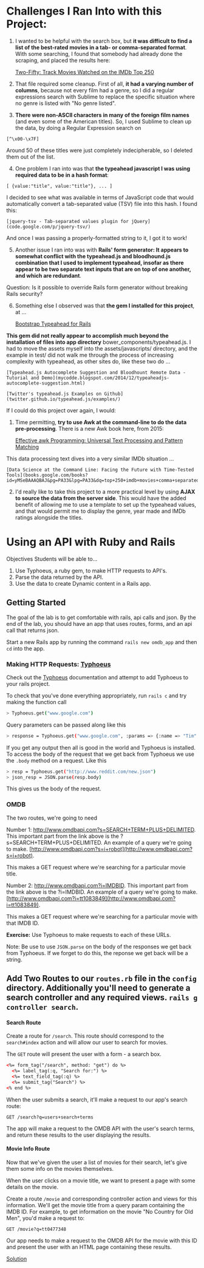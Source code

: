 # Challenges I Ran Into with this Project:

1.  I wanted to be helpful with the search box, but **it was difficult to find a list of the best-rated movies in a tab- or comma-separated format**.  With some searching, I found that somebody had already done the scraping, and placed the results here: 

    [Two-Fifty: Track Movies Watched on the IMDb Top 250](code.google.com/p/two-fifty/source/browse/trunk/imdb-10000.csv)

2.  That file required some cleanup.  First of all, **it had a varying number of columns**, because not every film had a genre, so I did a regular expressions search with Sublime to replace the specific situation where no genre is listed with "No genre listed".

3.  **There were non-ASCII characters in many of the foreign film names** (and even some of the American titles).  So, I used Sublime to clean up the data, by doing a Regular Expression search on

```
[^\x00-\x7F]
```

Around 50 of these titles were just completely indecipherable, so I deleted them out of the list.

4.  One problem I ran into was that **the typeahead javascript I was using required data to be in a hash format**:

```
[ {value:"title", value:"title"}, ... ]
```

I decided to see what was available in terms of JavaScript code that would automatically convert a tab-separated value (TSV) file into this hash.  I found this:

    [jquery-tsv - Tab-separated values plugin for jQuery](code.google.com/p/jquery-tsv/)

And once I was passing a properly-formatted string to it, I got it to work!

5.  Another issue I ran into was with **Rails' form generator: It appears to somewhat conflict with the typeahead.js and bloodhound.js combination that I used to implement typeahead, insofar as there appear to be two separate text inputs that are on top of one another, and which are redundant**.

Question: Is it possible to override Rails form generator without breaking Rails security?

6.  Something else I observed was that **the gem I installed for this project**, at ...

    [Bootstrap Typeahead for Rails](github.com/Nerian/bootstrap-typeahead-rails)

**This gem did not really appear to accomplish much beyond the installation of files into app directory** bower_components/typeahead.js.  I had to move the assets myself into the assets/javascripts/ directory, and the example in test/ did not walk me through the process of increasing complexity with typeahead, as other sites do, like these two do ...

    [Typeahead.js Autocomplete Suggestion and Bloodhount Remote Data - Tutorial and Demo](mycodde.blogspot.com/2014/12/typeaheadjs-autocomplete-suggestion.html)

    [Twitter's typeahead.js Examples on Github](twitter.github.io/typeahead.js/examples/)

If I could do this project over again, I would:

1.  Time permitting, **try to use Awk at the command-line to do the data pre-processing**.  There is a new Awk book here, from 2015:

    [Effective awk Programming: Universal Text Processing and Pattern Matching](www.amazon.com/Effective-awk-Programming-Universal-Processing/dp/1491904615/ref=pd_sim_b_7?ie=UTF8&refRID=0GWFY4MZXTD8ZNY49CB1)

This data processing text dives into a very similar IMDb situation ...

    [Data Science at the Command Line: Facing the Future with Time-Tested Tools](books.google.com/books?id=yMSeBAAAQBAJ&pg=PA33&lpg=PA33&dq=top+250+imdb+movies+comma+separated+values&source=bl&ots=2PtuzvT83u&sig=FxcHSSK1hvgcSRrICY7wT04bu7w&hl=en&sa=X&ei=q0tGVZewEI3VoASNnICgDQ&ved=0CDgQ6AEwBA#v=onepage&q=top%20250%20imdb%20movies%20comma%20separated%20values&f=false)

2.  I'd really like to take this project to a more practical level by using **AJAX to source the data from the server side**.  This would have the added benefit of allowing me to use a template to set up the typeahead values, and that would permit me to display the genre, year made and IMDb ratings alongside the titles.

# Using an API with Ruby and Rails

Objectives
Students will be able to...

1. Use Typhoeus, a ruby gem, to make HTTP requests to API's.
2. Parse the data returned by the API.
3. Use the data to create Dynamic content in a Rails app.

## Getting Started

The goal of the lab is to get comfortable with rails, api calls and json. By the end of the lab, you should have an app that uses routes, forms, and an api call that returns json.

Start a new Rails app by running the command `rails new omdb_app` and then `cd` into the app.

### Making HTTP Requests: [Typhoeus](https://github.com/typhoeus/typhoeus)

Check out the [Typhoeus](https://github.com/typhoeus/typhoeus) documentation and attempt to add Typhoeus to your rails project.

To check that you've done everything appropriately, run `rails c` and try making the function call

```bash
> Typhoeus.get("www.google.com")
```

Query parameters can be passed along like this

```bash
> response = Typhoeus.get("www.google.com", :params => {:name => "Tim" })
```

If you get any output then all is good in the world and Typhoeus is installed. To access the body of the request that we get back from Typhoeus we use the `.body` method on a request. Like this

```bash
> resp = Typhoeus.get("http://www.reddit.com/new.json")
> json_resp = JSON.parse(resp.body)
```

This gives us the body of the request.

### OMDB
The two routes, we're going to need

Number 1: http://www.omdbapi.com?s=SEARCH+TERM+PLUS+DELIMITED. This important part from the link above is the ?s=SEARCH+TERM+PLUS+DELIMITED. An example of a query we're going to make. [http://www.omdbapi.com?s=i+robot](http://www.omdbapi.com?s=i+robot).

This makes a GET request where we're searching for a particular movie title.

Number 2: http://www.omdbapi.com?i=IMDBID. This important part from the link above is the ?i=IMDBID. An example of a query we're going to make. [http://www.omdbapi.com?i=tt1083849](http://www.omdbapi.com?i=tt1083849).

This makes a GET request where we're searching for a particular movie with that IMDB ID.

**Exercise:** Use Typhoeus to make requests to each of these URLs.

Note: Be use to use `JSON.parse` on the body of the responses we get back from Typhoeus. If we forget to do this, the reponse we get back will be a string.



## Add Two Routes to our `routes.rb` file in the `config` directory. Additionally you'll need to generate a search controller and any required views. `rails g controller search`.

#### Search Route

Create a route for `/search`. This route should correspond to the `search#index` action and will allow our user to search for movies.

The `GET` route will present the user with a form - a search box.

```html
<%= form_tag("/search", method: "get") do %>
  <%= label_tag(:q, "Search for:") %>
  <%= text_field_tag(:q) %>
  <%= submit_tag("Search") %>
<% end %>
```

When the user submits a search, it'll make a request to our app's search route:
```
GET /search?q=users+search+terms
```

The app will make a request to the OMDB API with the user's search terms, and return these results to the user displaying the results.

#### Movie Info Route

Now that we've given the user a list of movies for their search, let's give them some info on the movies themselves.

When the user clicks on a movie title, we want to present a page with some details on the movie.

Create a route `/movie` and corresponding controller action and views for this information. We'll get the movie title from a query param containing the IMDB ID. For example, to get information on the movie "No Country for Old Men", you'd make a request to:

```
GET /movie?q=tt0477348
```

Our app needs to make a request to the OMDB API for the movie with this ID and present the user with an HTML page containing these results.

[Solution](https://github.com/sf-wdi-17/rails_apis_lesson)
